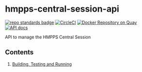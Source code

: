 # hmpps-central-session-api
[![repo standards badge](https://img.shields.io/badge/dynamic/json?color=blue&style=flat&logo=github&label=MoJ%20Compliant&query=%24.result&url=https%3A%2F%2Foperations-engineering-reports.cloud-platform.service.justice.gov.uk%2Fapi%2Fv1%2Fcompliant_public_repositories%2Fhmpps-central-session-api)](https://operations-engineering-reports.cloud-platform.service.justice.gov.uk/public-github-repositories.html#hmpps-central-session-api "Link to report")
[![CircleCI](https://circleci.com/gh/ministryofjustice/hmpps-central-session-api/tree/main.svg?style=svg)](https://circleci.com/gh/ministryofjustice/hmpps-central-session-api)
[![Docker Repository on Quay](https://quay.io/repository/hmpps/hmpps-central-session-api/status "Docker Repository on Quay")](https://quay.io/repository/hmpps/hmpps-central-session-api)
[![API docs](https://img.shields.io/badge/API_docs_-view-85EA2D.svg?logo=swagger)](https://hmpps-central-session-api-dev.hmpps.service.justice.gov.uk/webjars/swagger-ui/index.html?configUrl=/v3/api-docs)

API to manage the HMPPS Central Session

## Contents

1. [Building, Testing and Running](readme/build_test_run.md)


